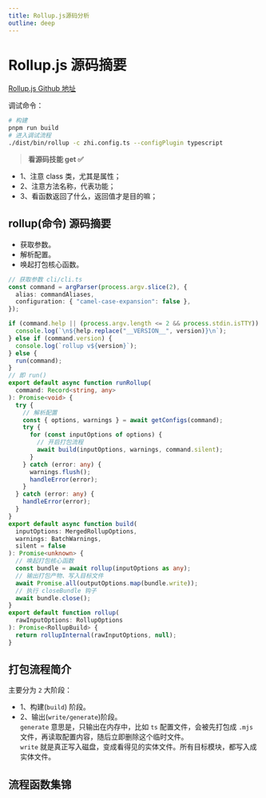 ```yaml
---
title: Rollup.js源码分析
outline: deep
---
```


# Rollup.js 源码摘要

[Rollup.js Github 地址](https://github.com/rollup/rollup)

调试命令：

```bash
# 构建
pnpm run build
# 进入调试流程
./dist/bin/rollup -c zhi.config.ts --configPlugin typescript
```

> **看源码技能 get :white_check_mark:**

- 1、注意 class 类，尤其是属性；
- 2、注意方法名称，代表功能；
- 3、看函数返回了什么，返回值才是目的嘛；

## rollup(命令) 源码摘要

- 获取参数。
- 解析配置。
- 唤起打包核心函数。

```ts
// 获取参数 cli/cli.ts
const command = argParser(process.argv.slice(2), {
  alias: commandAliases,
  configuration: { "camel-case-expansion": false },
});

if (command.help || (process.argv.length <= 2 && process.stdin.isTTY)) {
  console.log(`\n${help.replace("__VERSION__", version)}\n`);
} else if (command.version) {
  console.log(`rollup v${version}`);
} else {
  run(command);
}
// 即 run()
export default async function runRollup(
  command: Record<string, any>
): Promise<void> {
  try {
    // 解析配置
    const { options, warnings } = await getConfigs(command);
    try {
      for (const inputOptions of options) {
        // 开启打包流程
        await build(inputOptions, warnings, command.silent);
      }
    } catch (error: any) {
      warnings.flush();
      handleError(error);
    }
  } catch (error: any) {
    handleError(error);
  }
}
export default async function build(
  inputOptions: MergedRollupOptions,
  warnings: BatchWarnings,
  silent = false
): Promise<unknown> {
  // 唤起打包核心函数
  const bundle = await rollup(inputOptions as any);
  // 输出打包产物、写入目标文件
  await Promise.all(outputOptions.map(bundle.write));
  // 执行 closeBundle 钩子
  await bundle.close();
}
export default function rollup(
  rawInputOptions: RollupOptions
): Promise<RollupBuild> {
  return rollupInternal(rawInputOptions, null);
}
```

## 打包流程简介

主要分为 `2` 大阶段：

- 1、构建(`build`) 阶段。
- 2、输出(`write/generate`)阶段。  
  `generate` 意思是，只输出在内存中，比如 `ts` 配置文件，会被先打包成 `.mjs` 文件，再读取配置内容，随后立即删除这个临时文件。  
  `write` 就是真正写入磁盘，变成看得见的实体文件。所有目标模块，都写入成实体文件。

## 流程函数集锦

<!--@include: ./extend/rollup-source-build.md-->
<!--@include: ./extend/rollup-source-write.md-->
